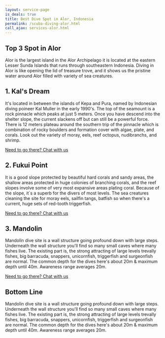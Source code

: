 ```yaml
---
layout: service-page
is_deals: true
title: Best Dive Spot in Alor, Indonesia
permalink: /scuba-diving-alor.html
call_ajax: services-alor.html
---
```


## Top 3 Spot in Alor

Alor is the largest island in the Alor Archipelago it is located at the eastern Lesser Sunda Islands that runs through southeastern Indonesia. Diving in Alor is like opening the lid of treasure trove, and it shows us the pristine water around Alor filled with variety of sea creatures.

## 1. Kal's Dream
It's located in between the islands of Kepa and Pura, named by Indonesian diving poineer Kal Muller in the early 1990's. The top of the seamount is a rock pinnacle which peaks at just 5 meters. Once you have descend into the shelter slope, the current slackens off but can still be a powerful force. There is 12 meters plateau around the southern trip of the pinnacle which is combination of rocky boulders and formation cover with algae, plate, and corals. Look out the variety of moray, eels, reef octopus, nudibranchs, and shrimp.

<a href="https://web.whatsapp.com/send?phone={{site.wa}}&text=Hi,%20E-Nyelam" class="cta--in--page">Need to go there? Chat with us</a>

## 2. Fukui Point

It is a good slope protected by beautiful hard corals and sandy areas, the shallow areas protected in huge colonies of branching corals, and the reef slopes involve some of very most expansive areas plating coral. Because of the slope, it´s a superb for the divers of most levels. The sea creatures cleaning the site for moray eels, sailfin tangs, batfish so when there's a current, huge sets of red-tooth triggerfish.

<a href="https://web.whatsapp.com/send?phone={{site.wa}}&text=Hi,%20E-Nyelam" class="cta--in--page">Need to go there? Chat with us</a>

## 3. Mandolin

Mandolin dive site is a wall structure going profound down with large steps. Underneath the wall structure you'll find so many small caves where many fishes live. The existing part is, the strong attracting of large levels trevally fishes, big barracuda, snappers, unicornfish, triggerfish and surgeonfish are normal. The common depth for the dives here's about 20m & maximum depth until 40m. Awareness range averages 20m.

<a href="https://web.whatsapp.com/send?phone={{site.wa}}&text=Hi,%20E-Nyelam" class="cta--in--page">Need to go there? Chat with us</a>

## Bottom Line

Mandolin dive site is a wall structure going profound down with large steps. Underneath the wall structure you'll find so many small caves where many fishes live. The existing part is, the strong attracting of large levels trevally fishes, big barracuda, snappers, unicornfish, triggerfish and surgeonfish are normal. The common depth for the dives here's about 20m & maximum depth until 40m. Awareness range averages 20m.
